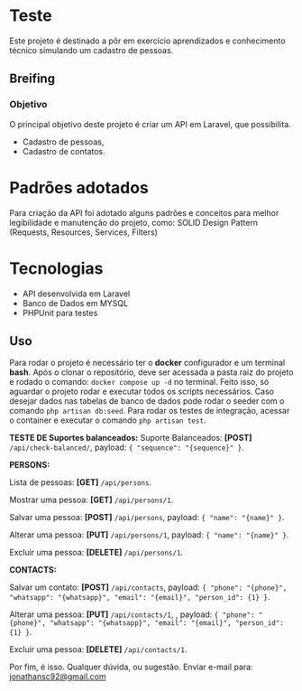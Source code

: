 # Teste

Este projeto é destinado a pôr em exercício aprendizados e conhecimento técnico simulando um cadastro de pessoas.

## Breifing
### Objetivo
O principal objetivo deste projeto é criar um API em Laravel, que possibilita.

- Cadastro de pessoas,
- Cadastro de contatos.

# Padrões adotados
Para criação da API foi adotado alguns padrões e conceitos para melhor legibilidade e manutenção do projeto, como:
SOLID
Design Pattern (Requests, Resources, Services, Filters)

# Tecnologias
- API desenvolvida em Laravel
- Banco de Dados em MYSQL
- PHPUnit para testes

## Uso
Para rodar o projeto é necessário ter o **docker** configurador e um terminal **bash**. Após o clonar o repositório, deve ser acessada a pasta raiz do projeto e rodado o comando: `docker compose up -d` no terminal. Feito isso, só aguardar o projeto rodar e executar todos os scripts necessários. Caso desejar dados nas tabelas de banco de dados pode rodar o seeder com o comando `php artisan db:seed`. Para rodar os testes de integração, acessar o container e executar o comando `php artisan test`.

**TESTE DE Suportes balanceados:**
Suporte Balanceados: **[POST]** `/api/check-balanced/`, payload: `{ "sequence": "{sequence}" }`.

**PERSONS:**

Lista de pessoas: **[GET]** `/api/persons`.

Mostrar uma pessoa: **[GET]** `/api/persons/1`.

Salvar uma pessoa: **[POST]** `/api/persons`, payload: `{ "name": "{name}" }`.

Alterar uma pessoa: **[PUT]** `/api/persons/1`, payload: `{ "name": "{name}" }`.

Excluir uma pessoa: **[DELETE]** `/api/persons/1`.

**CONTACTS:**

Salvar um contato: **[POST]** `/api/contacts`, payload: `{ "phone": "{phone}", "whatsapp": "{whatsapp}", "email": "{email}", "person_id": {1} }`.

Alterar uma pessoa: **[PUT]** `/api/contacts/1`, , payload: `{ "phone": "{phone}", "whatsapp": "{whatsapp}", "email": "{email}", "person_id": {1} }`.

Excluir uma pessoa: **[DELETE]** `/api/contacts/1`.

Por fim, é isso.
Qualquer dúvida, ou sugestão. Enviar e-mail para: jonathansc92@gmail.com